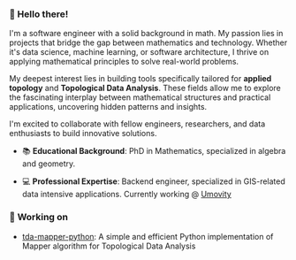 ### 👋 Hello there!

I'm a software engineer with a solid background in math.
My passion lies in projects that bridge the gap between mathematics and technology.
Whether it's data science, machine learning, or software architecture, I thrive on applying mathematical principles to solve real-world problems.

My deepest interest lies in building tools specifically tailored for **applied topology** and **Topological Data Analysis**.
These fields allow me to explore the fascinating interplay between mathematical structures and practical applications, uncovering hidden patterns and insights.

I'm excited to collaborate with fellow engineers, researchers, and data enthusiasts to build innovative solutions.

- 📚 **Educational Background**: PhD in Mathematics, specialized in algebra and geometry.

- 💻 **Professional Expertise**: Backend engineer, specialized in GIS-related data intensive applications.
  Currently working @ [Umovity](https://www.umovity.com/en)

### 🚀 **Working on** 

- [tda-mapper-python](https://github.com/lucasimi/tda-mapper-python): A simple and efficient Python implementation of Mapper algorithm for Topological Data Analysis 

